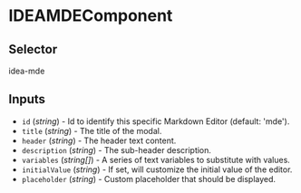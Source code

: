 # IDEAMDEComponent

## Selector

idea-mde

## Inputs

- `id` (*string*) - Id to identify this specific Markdown Editor (default: 'mde').
- `title` (*string*) - The title of the modal.
- `header` (*string*) - The header text content.
- `description` (*string*) - The sub-header description.
- `variables` (*string[]*) - A series of text variables to substitute with values.
- `initialValue` (*string*) - If set, will customize the initial value of the editor.
- `placeholder` (*string*) - Custom placeholder that should be displayed.

